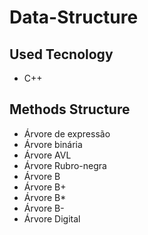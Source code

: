 # Data-Structure

## Used Tecnology 

- C++

## Methods Structure

- Árvore de expressão
- Árvore binária
- Árvore AVL
- Árvore Rubro-negra
- Árvore B
- Árvore B+
- Árvore B*
- Árvore B-
- Árvore Digital 
